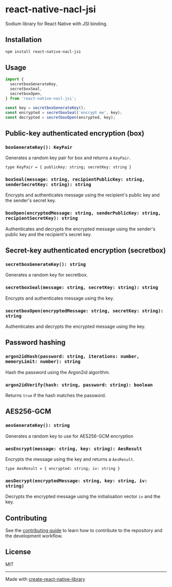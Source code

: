 # react-native-nacl-jsi

Sodium library for React Native with JSI binding.

## Installation

```sh
npm install react-native-nacl-jsi
```

## Usage

```js
import {
  secretboxGenerateKey,
  secretboxSeal,
  secretboxOpen,
} from 'react-native-nacl-jsi';

const key = secretboxGenerateKey();
const encrypted = secretboxSeal('encrypt me', key);
const decrypted = secretboxOpen(encrypted, key);
```

## Public-key authenticated encryption (box)

### `boxGenerateKey(): KeyPair`

Generates a random key pair for box and returns a `KeyPair`.

`type KeyPair = { publicKey: string; secretKey: string }`

### `boxSeal(message: string, recipientPublicKey: string, senderSecretKey: string): string`

Encrypts and authenticates message using the recipient's public key and the sender's secret key.

### `boxOpen(encryptedMessage: string, senderPublicKey: string, recipientSecretKey): string`

Authenticates and decrypts the encrypted message using the sender's public key and the recipient's secret key.

## Secret-key authenticated encryption (secretbox)

### `secretboxGenerateKey(): string`

Generates a random key for secretbox.

### `secretboxSeal(message: string, secretKey: string): string`

Encrypts and authenticates message using the key.

### `secretboxOpen(encryptedMessage: string, secretKey: string): string`

Authenticates and decrypts the encrypted message using the key.

## Password hashing

### `argon2idHash(password: string, iterations: number, memoryLimit: number): string`

Hash the password using the Argon2id algorithm.

### `argon2idVerify(hash: string, password: string): boolean`

Returns `true` if the hash matches the password.

## AES256-GCM

### `aesGenerateKey(): string`

Generates a random key to use for AES256-GCM encryption

### `aesEncrypt(message: string, key: string): AesResult`

Encrypts the message using the key and returns a `AesResult`.

`type AesResult = { encrypted: string; iv: string }`

### `aesDecrypt(encryptedMessage: string, key: string, iv: string)`

Decrypts the encrypted message using the initialisation vector `iv` and the key.

## Contributing

See the [contributing guide](CONTRIBUTING.md) to learn how to contribute to the repository and the development workflow.

## License

MIT

---

Made with [create-react-native-library](https://github.com/callstack/react-native-builder-bob)
